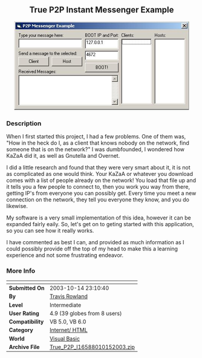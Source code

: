﻿<div align="center">

## True P2P Instant Messenger Example

<img src="PIC200310152240509.JPG">
</div>

### Description

When I first started this project, I had a few problems. One of them was, "How in the heck do I, as a client that knows nobody on the network, find someone that is on the network?" I was dumbfounded, I wondered how KaZaA did it, as well as Gnutella and Overnet.

I did a little research and found that they were very smart about it, it is not as complicated as one would think. Your KaZaA or whatever you download comes with a list of people already on the network! You load that file up and it tells you a few people to connect to, then you work you way from there, getting IP's from everyone you can possibly get. Every time you meet a new connection on the network, they tell you everyone they know, and you do likewise.

My software is a very small implementation of this idea, however it can be expanded fairly eaily. So, let's get on to geting started with this application, so you can see how it really works.

I have commented as best I can, and provided as much information as I could possibly provide off the top of my head to make this a learning experience and not some frustrating endeavor.
 
### More Info
 


<span>             |<span>
---                |---
**Submitted On**   |2003-10-14 23:10:40
**By**             |[Travis Rowland](https://github.com/Planet-Source-Code/PSCIndex/blob/master/ByAuthor/travis-rowland.md)
**Level**          |Intermediate
**User Rating**    |4.9 (39 globes from 8 users)
**Compatibility**  |VB 5\.0, VB 6\.0
**Category**       |[Internet/ HTML](https://github.com/Planet-Source-Code/PSCIndex/blob/master/ByCategory/internet-html__1-34.md)
**World**          |[Visual Basic](https://github.com/Planet-Source-Code/PSCIndex/blob/master/ByWorld/visual-basic.md)
**Archive File**   |[True\_P2P\_I16588010152003\.zip](https://github.com/Planet-Source-Code/travis-rowland-true-p2p-instant-messenger-example__1-49229/archive/master.zip)








